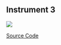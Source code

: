 ## Instrument 3




![]({{site.baseurl}}//cymbox3.png)

[Source Code](https://famousshame.github.io/Cymbox/inst-3-source-code)
